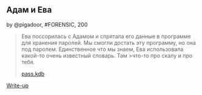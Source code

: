 ## Адам и Ева  
by @pigadoor, #FORENSIC, 200  

>Ева поссорилась с Адамом и спрятала его данные в программе для хранения паролей.
>Мы смогли достать эту программу, но она под паролем. Единственное что мы знаем, Ева использовала какой-то очень известный словарь. Там >что-то про скалу и про тебя.
>
>[pass.kdb](./attachments/Pass.kdb)

[Write-up](WRITEUP.md)  
